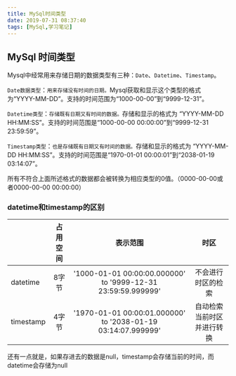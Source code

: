 ```yaml
---
title: MySql时间类型
date: 2019-07-31 08:37:40
tags: [MySql,学习笔记]
---
```


## MySql 时间类型

Mysql中经常用来存储日期的数据类型有三种：`Date`、`Datetime`、`Timestamp`。
<!--truncate-->

`Date数据类型`：`用来存储没有时间的日期。`Mysql获取和显示这个类型的格式为“YYYY-MM-DD”。支持的时间范围为“1000-00-00”到“9999-12-31”。

`Datetime类型`：`存储既有日期又有时间的数据。`存储和显示的格式为 “YYYY-MM-DD HH:MM:SS”。支持的时间范围是“1000-00-00 00:00:00”到“9999-12-31 23:59:59”。

`Timestamp类型`：`也是存储既有日期又有时间的数据。`存储和显示的格式为 “YYYY-MM-DD HH:MM:SS”。支持的时间范围是“1970-01-01 00:00:01”到“2038-01-19 03:14:07”。

所有不符合上面所述格式的数据都会被转换为相应类型的0值。（0000-00-00或者0000-00-00 00:00:00）  

### datetime和timestamp的区别

|           | 占用空间 |                           表示范围                           |            时区            |
| :-------- | :------: | :----------------------------------------------------------: | :------------------------: |
| datetime  |  8字节   | '1000-01-01 00:00:00.000000' to '9999-12-31 23:59:59.999999' |     不会进行时区的检索     |
| timestamp |  4字节   | '1970-01-01 00:00:01.000000' to '2038-01-19 03:14:07.999999' | 自动检索当前时区并进行转换 |

还有一点就是，如果存进去的数据是null，timestamp会存储当前的时间，而datetime会存储为null
